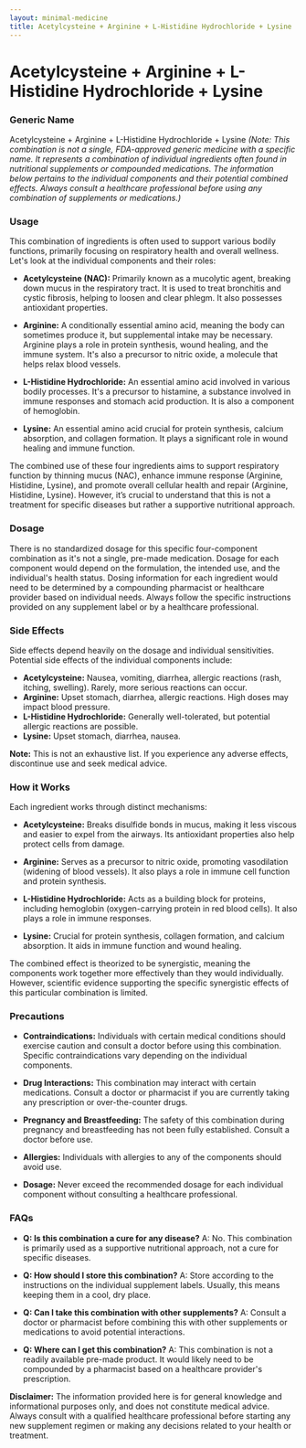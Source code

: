 ```yaml
---
layout: minimal-medicine
title: Acetylcysteine + Arginine + L-Histidine Hydrochloride + Lysine
---
```


# Acetylcysteine + Arginine + L-Histidine Hydrochloride + Lysine
### Generic Name
Acetylcysteine + Arginine + L-Histidine Hydrochloride + Lysine  *(Note: This combination is not a single, FDA-approved generic medicine with a specific name. It represents a combination of individual ingredients often found in nutritional supplements or compounded medications.  The information below pertains to the individual components and their potential combined effects.  Always consult a healthcare professional before using any combination of supplements or medications.)*

### Usage

This combination of ingredients is often used to support various bodily functions, primarily focusing on respiratory health and overall wellness.  Let's look at the individual components and their roles:

* **Acetylcysteine (NAC):** Primarily known as a mucolytic agent, breaking down mucus in the respiratory tract.  It is used to treat bronchitis and cystic fibrosis, helping to loosen and clear phlegm. It also possesses antioxidant properties.

* **Arginine:** A conditionally essential amino acid, meaning the body can sometimes produce it, but supplemental intake may be necessary. Arginine plays a role in protein synthesis, wound healing, and the immune system. It's also a precursor to nitric oxide, a molecule that helps relax blood vessels.

* **L-Histidine Hydrochloride:** An essential amino acid involved in various bodily processes. It's a precursor to histamine, a substance involved in immune responses and stomach acid production. It is also a component of hemoglobin.

* **Lysine:** An essential amino acid crucial for protein synthesis, calcium absorption, and collagen formation.  It plays a significant role in wound healing and immune function.

The combined use of these four ingredients aims to support respiratory function by thinning mucus (NAC), enhance immune response (Arginine, Histidine, Lysine), and promote overall cellular health and repair (Arginine, Histidine, Lysine).  However, it’s crucial to understand that this is not a treatment for specific diseases but rather a supportive nutritional approach.

### Dosage

There is no standardized dosage for this specific four-component combination as it's not a single, pre-made medication.  Dosage for each component would depend on the formulation, the intended use, and the individual's health status.  Dosing information for each ingredient would need to be determined by a compounding pharmacist or healthcare provider based on individual needs.  Always follow the specific instructions provided on any supplement label or by a healthcare professional.


### Side Effects

Side effects depend heavily on the dosage and individual sensitivities.  Potential side effects of the individual components include:

* **Acetylcysteine:** Nausea, vomiting, diarrhea, allergic reactions (rash, itching, swelling).  Rarely, more serious reactions can occur.
* **Arginine:** Upset stomach, diarrhea, allergic reactions. High doses may impact blood pressure.
* **L-Histidine Hydrochloride:**  Generally well-tolerated, but potential allergic reactions are possible.
* **Lysine:** Upset stomach, diarrhea, nausea.

**Note:**  This is not an exhaustive list. If you experience any adverse effects, discontinue use and seek medical advice.


### How it Works

Each ingredient works through distinct mechanisms:

* **Acetylcysteine:** Breaks disulfide bonds in mucus, making it less viscous and easier to expel from the airways.  Its antioxidant properties also help protect cells from damage.

* **Arginine:**  Serves as a precursor to nitric oxide, promoting vasodilation (widening of blood vessels). It also plays a role in immune cell function and protein synthesis.

* **L-Histidine Hydrochloride:** Acts as a building block for proteins, including hemoglobin (oxygen-carrying protein in red blood cells). It also plays a role in immune responses.

* **Lysine:** Crucial for protein synthesis, collagen formation, and calcium absorption.  It aids in immune function and wound healing.

The combined effect is theorized to be synergistic, meaning the components work together more effectively than they would individually.  However, scientific evidence supporting the specific synergistic effects of this particular combination is limited.

### Precautions

* **Contraindications:** Individuals with certain medical conditions should exercise caution and consult a doctor before using this combination.  Specific contraindications vary depending on the individual components.

* **Drug Interactions:** This combination may interact with certain medications.  Consult a doctor or pharmacist if you are currently taking any prescription or over-the-counter drugs.

* **Pregnancy and Breastfeeding:**  The safety of this combination during pregnancy and breastfeeding has not been fully established.  Consult a doctor before use.

* **Allergies:**  Individuals with allergies to any of the components should avoid use.


* **Dosage:**  Never exceed the recommended dosage for each individual component without consulting a healthcare professional.


### FAQs

* **Q: Is this combination a cure for any disease?** A: No. This combination is primarily used as a supportive nutritional approach, not a cure for specific diseases.

* **Q: How should I store this combination?** A: Store according to the instructions on the individual supplement labels. Usually, this means keeping them in a cool, dry place.

* **Q: Can I take this combination with other supplements?** A: Consult a doctor or pharmacist before combining this with other supplements or medications to avoid potential interactions.

* **Q:  Where can I get this combination?** A: This combination is not a readily available pre-made product. It would likely need to be compounded by a pharmacist based on a healthcare provider's prescription.

**Disclaimer:** The information provided here is for general knowledge and informational purposes only, and does not constitute medical advice.  Always consult with a qualified healthcare professional before starting any new supplement regimen or making any decisions related to your health or treatment.
